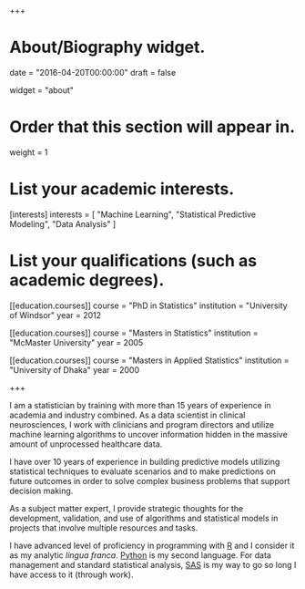 +++
# About/Biography widget.

date = "2016-04-20T00:00:00"
draft = false

widget = "about"

# Order that this section will appear in.
weight = 1

# List your academic interests.
[interests]
  interests = [
    "Machine Learning",
    "Statistical Predictive Modeling",
    "Data Analysis"
  ]

# List your qualifications (such as academic degrees).
[[education.courses]]
  course = "PhD in Statistics"
  institution = "University of Windsor"
  year = 2012

[[education.courses]]
  course = "Masters in Statistics"
  institution = "McMaster University"
  year = 2005

[[education.courses]]
  course = "Masters in Applied Statistics"
  institution = "University of Dhaka"
  year = 2000
 
+++

I am a statistician by training with more than 15 years of experience in academia and industry combined. As a data scientist in clinical neurosciences, I work with clinicians and program directors and utilize machine learning algorithms to uncover information hidden in the massive amount of unprocessed healthcare data. 

I have over 10 years of experience in building predictive models utilizing statistical techniques to evaluate scenarios and to make predictions on future outcomes in order to solve complex business problems that support decision making.

As a subject matter expert, I provide strategic thoughts for the development, validation, and use of algorithms and statistical models in projects that involve multiple resources and tasks. 

I have advanced level of proficiency in programming with [R](https://www.r-project.org/) and I consider it as my analytic *lingua franca*. [Python](https://www.python.org/) is my second language. For data management and standard statistical analysis, [SAS](https://www.sas.com) is my way to go so long I have access to it (through work).
